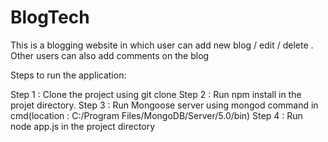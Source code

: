 # BlogTech
This is a blogging website in which user can add new blog / edit / delete . Other users can also add comments on the blog

Steps to run the application:

Step 1 : Clone the project using git clone <Repository URL>
Step 2 : Run npm install in the projet directory.
Step 3 : Run Mongoose server using mongod command in cmd(location : C:/Program Files/MongoDB/Server/5.0/bin)
Step 4 : Run node app.js in the project directory

